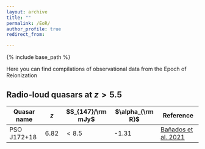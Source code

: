 ```yaml
---
layout: archive
title: ""
permalink: /EoR/
author_profile: true
redirect_from:

---
```


{% include base_path %}

Here you can find compilations of observational data from the Epoch of Reionization

## Radio-loud quasars at $z>5.5$

| Quasar name | $z$  | $S_{147}/\rm mJy$ | $\alpha_{\rm R}$ | Reference |
| ----------- | ---- | ----------------- | ---------------- | --------- |
| PSO J172+18 | 6.82 | $<8.5$            | -1.31            | [Bañados et al. 2021](https://ui.adsabs.harvard.edu/abs/2021ApJ...909...80B/abstract) |
